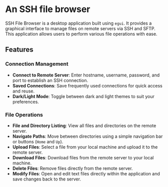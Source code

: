 # An SSH file  browser

SSH File Browser is a desktop application built using `egui`. It provides a graphical interface to manage files on remote servers via SSH and SFTP. This application allows users to perform various file operations with ease.

## Features

### Connection Management
- **Connect to Remote Server**: Enter hostname, username, password, and port to establish an SSH connection.
- **Saved Connections**: Save frequently used connections for quick access and reuse.
- **Dark/Light Mode**: Toggle between dark and light themes to suit your preferences.

### File Operations
- **File and Directory Listing**: View all files and directories on the remote server.
- **Navigate Paths**: Move between directories using a simple navigation bar or buttons (`Home` and `Up`).
- **Upload Files**: Select a file from your local machine and upload it to the remote server.
- **Download Files**: Download files from the remote server to your local machine.
- **Delete Files**: Remove files directly from the remote server.
- **Modify Files**: Open and edit text files directly within the application and save changes back to the server.



